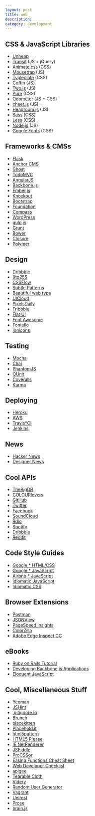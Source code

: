 ```yaml
---
layout: post
title: web
description:
category: development
---
```


## CSS & JavaScript Libraries
* [Unheap](http://www.unheap.com/)
* [Transit](http://ricostacruz.com/jquery.transit/) (JS + jQuery)
* [Animate.css](https://github.com/daneden/animate.css) (CSS)
* [Mousetrap](http://craig.is/killing/mice) (JS)
* [Typleplate](http://typeplate.com/) (CSS)
* [Coffin](http://fat.github.io/coffin/) (JS)
* [Two.js](http://jonobr1.github.io/two.js/) (JS)
* [Pure](http://purecss.io/) (CSS)
* [Odometer](http://github.hubspot.com/odometer/docs/welcome/) (JS + CSS)
* [cheet.js](http://namuol.github.io/cheet.js/) (JS)
* [Headroom.js](http://wicky.nillia.ms/headroom.js/) (JS)
* [Sass](http://sass*lang.com/) (CSS)
* [Less](http://lesscss.org/) (CSS)
* [Node.js](http://nodejs.org/) (JS)
* [Google Fonts](https://developers.google.com/fonts/docs/getting_started) (CSS)
 
## Frameworks & CMSs
* [Flask](http://flask.pocoo.org/)
* [Anchor CMS](http://anchorcms.com/)
* [Ghost](https://ghost.org/)
* [TodoMVC](http://todomvc.com/)
* [AngularJS](https://angularjs.org/)
* [Backbone.js](http://backbonejs.org/)
* [Ember.js](http://emberjs.com/)
* [Knockout](http://knockoutjs.com/)
* [Bootstrap](http://getbootstrap.com/)
* [Foundation](http://foundation.zurb.com/)
* [Compass](http://compass*style.org/)
* [WordPress](http://wordpress.org/)
* [gulp.js](http://gulpjs.com/)
* [Grunt](http://gruntjs.com/)
* [Bower](http://bower.io/)
* [Closure](https://developers.google.com/closure/)
* [Polymer](http://www.polymer-project.org/)
 
## Design
* [Dribbble](https://dribbble.com/)
* [0to255](http://0to255.com/)
* [CSSFlow](http://www.cssflow.com/)
* [Subtle Patterns](http://subtlepatterns.com/)
* [Beautiful web type](http://hellohappy.org/beautiful*web*type/)
* [UICloud](http://ui*cloud.com/)
* [PixelsDaily](http://pixelsdaily.com/)
* [Fribbble](http://fribbble.com/)
* [Flat UI](http://designmodo.github.io/Flat*UI/)
* [Font Awesome](http://fortawesome.github.io/Font*Awesome/#)
* [Fontello](http://fontello.com/)
* [Ionicons](http://ionicons.com/)
 
## Testing
* [Mocha](http://visionmedia.github.io/mocha/)
* [Chai](http://chaijs.com/)
* [PhantomJS](http://phantomjs.org/)
* [QUnit](http://qunitjs.com/)
* [Coveralls](https://coveralls.io/)
* [Karma](http://karma-runner.github.io/0.12/index.html)
 
## Deploying
* [Heroku](https://www.heroku.com/)
* [AWS](http://aws.amazon.com/)
* [Travis*CI](https://travis*ci.org/)
* [Jenkins](http://jenkins*ci.org/)
 
## News
* [Hacker News](https://news.ycombinator.com/)
* [Designer News](https://news.layervault.com/)
 
## Cool APIs
* [TheBigDB](http://thebigdb.com/api)
* [COLOURlovers](http://www.colourlovers.com/api)
* [GitHub](https://developer.github.com/v3/)
* [Twitter](https://dev.twitter.com/)
* [Facebook](https://developers.facebook.com/)
* [SoundCloud](http://developers.soundcloud.com/)
* [Rdio](http://www.rdio.com/developers/docs/)
* [Spotify](https://developer.spotify.com/technologies/web*api/)
* [Dribbble](https://dribbble.com/api)
* [Reddit](http://www.reddit.com/dev/api)
 
## Code Style Guides
* [Google * HTML/CSS](http://google*styleguide.googlecode.com/svn/trunk/htmlcssguide.xml)
* [Google * JavaScript](https://google*styleguide.googlecode.com/svn/trunk/javascriptguide.xml)
* [Airbnb * JavaScript](https://github.com/airbnb/javascript)
* [Idiomatic JavaScript](https://github.com/rwaldron/idiomatic.js/)
* [Idiomatic CSS](https://github.com/necolas/idiomatic*css)
 
## Browser Extensions
* [Postman](http://www.getpostman.com/)
* [JSONView](https://chrome.google.com/webstore/detail/jsonview/chklaanhfefbnpoihckbnefhakgolnmc?hl=en*US)
* [PageSpeed Insights](https://chrome.google.com/webstore/detail/pagespeed*insights*by*goo/gplegfbjlmmehdoakndmohflojccocli?hl=en*US)
* [ColorZilla](https://chrome.google.com/webstore/detail/colorzilla/bhlhnicpbhignbdhedgjhgdocnmhomnp?hl=en*US)
* [Adobe Edge Inspect CC](https://chrome.google.com/webstore/detail/adobe*edge*inspect*cc/ijoeapleklopieoejahbpdnhkjjgddem?hl=en)
 
## eBooks
* [Ruby on Rails Tutorial](http://www.railstutorial.org/book)
* [Developing Backbone.js Applications](http://addyosmani.github.io/backbone*fundamentals/)
* [Eloquent JavaScript](http://eloquentjavascript.net/)
 
## Cool, Miscellaneous Stuff
* [Yeoman](http://yeoman.io/)
* [JSHint](http://jshint.com/)
* [.gitignore.io](http://www.gitignore.io/)
* [Brunch](http://brunch.io/)
* [placekitten](http://placekitten.com/)
* [Placehold.it](http://placehold.it/)
* [html5pattern](http://html5pattern.com/)
* [HTML5 Please](http://html5please.com/)
* [IE NetRenderer](http://netrenderer.com/)
* [JSFiddle](http://jsfiddle.net/)
* [ProCSSor](http://tools.maxcdn.com/procssor/)
* [Easing Functions Cheat Sheet](http://easings.net/#)
* [Web Developer Checklist](http://webdevchecklist.com/)
* [apigee](https://apigee.com/console/)
* [Tearable Cloth](http://codepen.io/suffick/pen/KrAwx)
* [Videry](http://www.videry.me/)
* [Random User Generator](http://randomuser.me/)
* [Vagrant](http://www.vagrantup.com/)
* [Unirest](Miscellaneous)
* [Prose](http://prose.io/)
* [brain.js](https://harthur.github.io/brain/)
